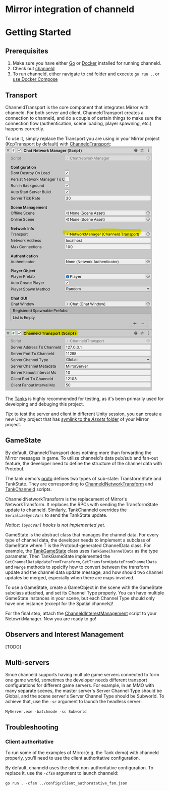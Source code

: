 # Mirror integration of channeld
# Getting Started
## Prerequisites
1. Make sure you have either [Go](https://go.dev) or [Docker](https://www.docker.com/products/docker-desktop) installed for running channeld.
2. Check out [channeld](https://github.com/indiest/channeld)
3. To run channeld, either navigate to `cmd` folder and execute `go run .`, or [use Docker Compose](https://github.com/indiest/channeld#2-docker)

## Transport
ChanneldTransport is the core component that integrates Mirror with channeld. For both server and client, ChanneldTransport creates a connection to channeld, and do a couple of certain things to make sure the connection flow (authentication, scene loading, player spawning, etc.) happens correctly.

To use it, simply replace the Transport you are using in your Mirror project (KcpTransport by default) with [ChanneldTransport](Assets/channeld/ChanneldTransport.cs):
![](Assets/channeld/Doc/NetworkManager.png)

The [Tanks](https://mirror-networking.gitbook.io/docs/examples/tanks) is highly recommended for testing, as it's been primarily used for developing and debuging this project.

*Tip*: to test the server and client in different Unity session, you can create a new Unity project that has [symlink to the *Assets* folder](https://support.unity.com/hc/en-us/articles/115003118426-Running-multiple-instances-of-Unity-referencing-the-same-project) of your Mirror project.

## GameState
By default, ChanneldTransport does nothing more than forwarding the Mirror messages in game. To utilize channeld's data pub/sub and fan-out feature, the developer need to define the structure of the channel data with Protobuf. 

The tank demo's [proto](https://github.com/indiest/channeld/blob/master/proto/example_mirror_tanks.proto) defines two types of sub-state: TransformState and TankState. They are corresponding to [ChanneldNetworkTransform](Assets/channeld/ChanneldNetworkTransform.cs) and [TankChanneld](Assets/channeld/Examples/Tanks/TankChanneld.cs) scripts.

ChanneldNetworkTransform is the replacement of Mirror's NetworkTransform. It replaces the RPCs with sending the TransformState update to channeld. Similarly, TankChanneld overrides the `SerializeSyncVars` to send the TankState update.

*Notice: `[SyncVar]` hooks is not implemented yet.*

GameState<T> is the abstract class that manages the channel data. For every type of channel data, the developer needs to implement a subclass of GameState<T> where T is the Protobuf-generated ChannelData class. For example, the [TankGameState](Assets/channeld/Examples/Tanks/TankGameState.cs) class uses `TankGameChannelData` as the type parameter. Then TankGameState implemented the `GetChannelDataUpdateFromTransform`, `GetTransformUpdateFromChannelData` and `Merge` methods to speicify how to convert between the transform update and the channel data update message, and how should two channel updates be merged, especially when there are maps involved.

To use a GameState, create a GameObject in the scene with the GameState<T> subclass attached, and set its Channel Type properly. You can have multiple GameState instances in your scene, but each Channel Type should only have one instance (except for the Spatial channels)!

For the final step, attach the [ChanneldInterestManagement](Assets/channeld/ChanneldInterestManagement.cs) script to your NetowrkManager. Now you are ready to go!

## Observers and Interest Management
[TODO]

## Multi-servers
Since channeld supports having multiple game servers connected to form one game world, sometimes the developer needs different transport configurations for different game servers. For example, in an MMO with many separate scenes, the master server's Server Channel Type should be Global, and the scene server's Server Channel Type should be Subworld. To achieve that, use the *`-sc`* argument to launch the headless server:

`MyServer.exe -batchmode -sc Subworld`

## Troubleshooting
### Client authoritative
To run some of the examples of Mirror(e.g. the Tank demo) with channeld properly, you'll need to use the client authoritative configuration.

By default, channeld uses the client non-authoritative configuration. To replace it, use the *`-cfsm`* argument to launch channeld:

`go run . -cfsm ../config/client_authoratative_fsm.json`
